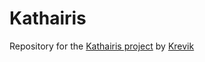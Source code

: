 # Kathairis
Repository for the [Kathairis project](https://www.curseforge.com/minecraft/mc-mods/exp-ore-block-mod) by [Krevik](https://github.com/Krevik)
